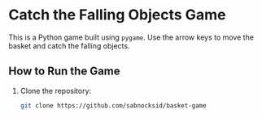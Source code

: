# Catch the Falling Objects Game

This is a Python game built using `pygame`. Use the arrow keys to move the basket and catch the falling objects.

## How to Run the Game
1. Clone the repository:
   ```bash
   git clone https://github.com/sabnocksid/basket-game

